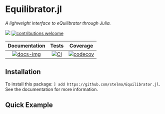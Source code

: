 # Equilibrator.jl
*A lighweight interface to eQuilibrator through Julia.*

[docs-img]:https://img.shields.io/badge/docs-latest-blue.svg
[docs-url]: https://stelmo.github.io/Equilibrator.jl/dev
 
[ci-img]: https://github.com/stelmo/Equilibrator.jl/actions/workflows/ci.yml/badge.svg?branch=main
[ci-url]: https://github.com/stelmo/Equilibrator.jl/actions/workflows/ci.yml

[cov-img]: https://codecov.io/gh/stelmo/Equilibrator.jl/branch/main/graph/badge.svg?token=WIQVsI0ZGJ
[cov-url]: https://codecov.io/gh/stelmo/Equilibrator.jl

[contrib]: https://img.shields.io/badge/contributions-welcome-brightgreen.svg?style=flat

[license-img]: http://img.shields.io/badge/license-MIT-brightgreen.svg?style=flat
[license-url]: LICENSE

[![][license-img]][license-url] [![contributions welcome][contrib]](https://github.com/stelmo/CobraTools.jl/issues)

| **Documentation** | **Tests** | **Coverage** |
|:--------------:|:-------:|:---------:|
| [![docs-img]][docs-url] | [![CI][ci-img]][ci-url] | [![codecov][cov-img]][cov-url] |


## Installation

To install this package: `] add https://github.com/stelmo/Equilibrator.jl`. See the documentation for more information.

## Quick Example

